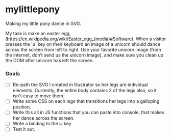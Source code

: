 # mylittlepony
Making my little pony dance in SVG.

My task is make an easter egg, (https://en.wikipedia.org/wiki/Easter_egg_(media)#Software). When a visitor presses the 'u' key on their keyboard an image of a unicorn should dance across the screen from left to right. Use your favorite unicorn image (from the internet, don’t send us the unicorn image), and make sure you clean up the DOM after unicorn has left the screen.

### Goals
- [ ] Re-path the SVG I created in Illustrator so her legs are individual <path> elements. Currently, the entire body contains 2 of the legs also, so it isn't easy to move them.
- [ ] Write some CSS on each legs that transitions her legs into a galloping position.
- [ ] Write this all in JS functions that you can paste into console, that makes her dance across the screen.
- [ ] Write a binding to the U key
- [ ] Test it out.
